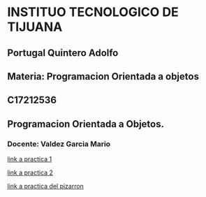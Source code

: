 

# INSTITUO TECNOLOGICO DE TIJUANA
 

 ## Portugal Quintero Adolfo
 ## Materia: Programacion Orientada a objetos
 ## C17212536
 ## Programacion Orientada a Objetos.

 ### Docente: Valdez Garcia Mario


[link a practica 1](practica-1/)

[link a practica 2](Tarea1/)   

[link a practica del pizarron](Practica-Pizarron/)





